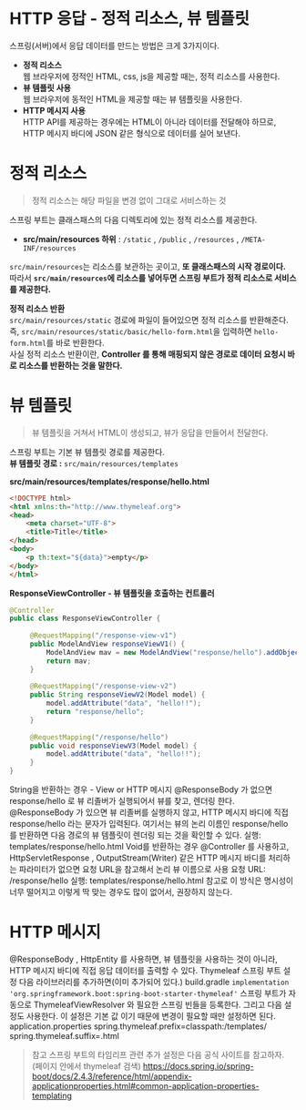 HTTP 응답 - 정적 리소스, 뷰 템플릿  
==================================== 
스프링(서버)에서 응답 데이터를 만드는 방법은 크게 3가지이다.

* **정적 리소스**  
    웹 브라우저에 정적인 HTML, css, js을 제공할 때는, 정적 리소스를 사용한다.
* **뷰 템플릿 사용**    
    웹 브라우저에 동적인 HTML을 제공할 때는 뷰 템플릿을 사용한다.
* **HTTP 메시지 사용**   
    HTTP API를 제공하는 경우에는 HTML이 아니라 데이터를 전달해야 하므로,   
    HTTP 메시지 바디에 JSON 같은 형식으로 데이터를 실어 보낸다.

# 정적 리소스  
> 정적 리소스는 해당 파일을 변경 없이 그대로 서비스하는 것     
   
스프링 부트는 클래스패스의 다음 디렉토리에 있는 정적 리소스를 제공한다.   
            
* **src/main/resources 하위** : `/static` , `/public` , `/resources` , `/META-INF/resources`  
          
`src/main/resources`는 리소스를 보관하는 곳이고, **또 클래스패스의 시작 경로이다.**      
따라서 **`src/main/resources`에 리소스를 넣어두면 스프링 부트가 정적 리소스로 서비스를 제공한다.**      
      
**정적 리소스 반환**   
`src/main/resources/static` 경로에 파일이 들어있으면 정적 리소스를 반환해준다.     
즉, `src/main/resources/static/basic/hello-form.html`을 입력하면 `hello-form.html`를 바로 반환한다.            
사실 정적 리소스 반환이란, **Controller 를 통해 매핑되지 않은 경로로 데이터 요청시 바로 리소스를 반환하는 것을 말한다.**           

# 뷰 템플릿   
> 뷰 템플릿을 거쳐서 HTML이 생성되고, 뷰가 응답을 만들어서 전달한다.      
    
스프링 부트는 기본 뷰 템플릿 경로를 제공한다.        
**뷰 템플릿 경로 :** `src/main/resources/templates`         
   
**src/main/resources/templates/response/hello.html**    
```html
<!DOCTYPE html>
<html xmlns:th="http://www.thymeleaf.org">
<head>
    <meta charset="UTF-8">
    <title>Title</title>
</head>
<body>
    <p th:text="${data}">empty</p>
</body>
</html>
```
   
**ResponseViewController - 뷰 템플릿을 호출하는 컨트롤러**
```java
@Controller
public class ResponseViewController {
     
     @RequestMapping("/response-view-v1")
     public ModelAndView responseViewV1() {
         ModelAndView mav = new ModelAndView("response/hello").addObject("data", "hello!");
         return mav;
     }
     
     @RequestMapping("/response-view-v2")
     public String responseViewV2(Model model) {
         model.addAttribute("data", "hello!!");
         return "response/hello";
     }
     
     @RequestMapping("/response/hello")
     public void responseViewV3(Model model) {
         model.addAttribute("data", "hello!!");
     }
}
```
String을 반환하는 경우 - View or HTTP 메시지
@ResponseBody 가 없으면 response/hello 로 뷰 리졸버가 실행되어서 뷰를 찾고, 렌더링 한다.
@ResponseBody 가 있으면 뷰 리졸버를 실행하지 않고, HTTP 메시지 바디에 직접 response/hello 라는
문자가 입력된다.
여기서는 뷰의 논리 이름인 response/hello 를 반환하면 다음 경로의 뷰 템플릿이 렌더링 되는 것을
확인할 수 있다.
실행: templates/response/hello.html
Void를 반환하는 경우
@Controller 를 사용하고, HttpServletResponse , OutputStream(Writer) 같은 HTTP 메시지
바디를 처리하는 파라미터가 없으면 요청 URL을 참고해서 논리 뷰 이름으로 사용
요청 URL: /response/hello
실행: templates/response/hello.html
참고로 이 방식은 명시성이 너무 떨어지고 이렇게 딱 맞는 경우도 많이 없어서, 권장하지 않는다.

# HTTP 메시지
@ResponseBody , HttpEntity 를 사용하면, 뷰 템플릿을 사용하는 것이 아니라, HTTP 메시지 바디에
직접 응답 데이터를 출력할 수 있다.
Thymeleaf 스프링 부트 설정
다음 라이브러리를 추가하면(이미 추가되어 있다.)
build.gradle
`implementation 'org.springframework.boot:spring-boot-starter-thymeleaf'`
스프링 부트가 자동으로 ThymeleafViewResolver 와 필요한 스프링 빈들을 등록한다. 그리고 다음
설정도 사용한다. 이 설정은 기본 값 이기 때문에 변경이 필요할 때만 설정하면 된다.
application.properties
spring.thymeleaf.prefix=classpath:/templates/
spring.thymeleaf.suffix=.html
> 참고
> 스프링 부트의 타임리프 관련 추가 설정은 다음 공식 사이트를 참고하자. (페이지 안에서 thymeleaf 검색)
> https://docs.spring.io/spring-boot/docs/2.4.3/reference/html/appendix-applicationproperties.html#common-application-properties-templating
